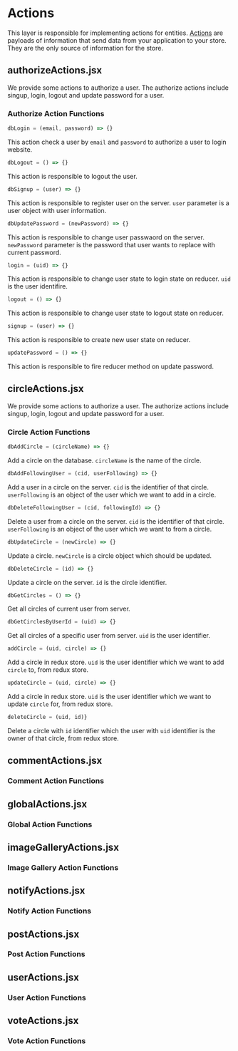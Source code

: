 # Actions

This layer is responsible for implementing actions for entities. [Actions](http://redux.js.org/docs/basics/Actions.html) are payloads of information that send data from your application to your store. They are the only source of information for the store.

## authorizeActions.jsx

We provide some actions to authorize a user. The authorize actions include singup, login, logout and update password for a user.

### Authorize Action Functions

```jsx
dbLogin = (email, password) => {}
```

This action check a user by `email` and `password` to authorize a user to login website. 

```jsx
dbLogout = () => {}
```

This action is responsible to logout the user.

```jsx
dbSignup = (user) => {}
```

This action is responsible to register user on the server. `user` parameter is a user object with user information.

```jsx
dbUpdatePassword = (newPassword) => {}
```

This action is responsible to change user passwaord on the server. `newPassword` parameter is the password that user wants to replace with current password.

```jsx
login = (uid) => {}
```

This action is responsible to change user state to login state on reducer. `uid` is the user identifire.

```jsx
logout = () => {}
```

This action is responsible to change user state to logout state on reducer.

```jsx
signup = (user) => {}
```

This action is responsible to create new user state on reducer.

```jsx
updatePassword = () => {}
```

This action is responsible to fire reducer method on update password.

## circleActions.jsx

We provide some actions to authorize a user. The authorize actions include singup, login, logout and update password for a user.

### Circle Action Functions

```jsx
dbAddCircle = (circleName) => {}
```

Add a circle on the database. `circleName` is the name of the circle.

```jsx
dbAddFollowingUser = (cid, userFollowing) => {}
```

Add a user in a circle on the server. `cid` is the identifier of that circle. `userFollowing` is an object of the user which we want to add in a circle.

```jsx
dbDeleteFollowingUser = (cid, followingId) => {}
```

Delete a user from a circle on the server. `cid` is the identifier of that circle. `userFollowing` is an object of the user which we want to from a circle.

```jsx
dbUpdateCircle = (newCircle) => {}
```

Update a circle. `newCircle` is a circle object which should be updated.

```jsx
dbDeleteCircle = (id) => {}
```

Update a circle on the server. `id` is the circle identifier.

```jsx
dbGetCircles = () => {}
```

Get all circles of current user from server.

```jsx
dbGetCirclesByUserId = (uid) => {}
```

Get all circles of a specific user from server. `uid` is the user identifier.

```jsx
addCircle = (uid, circle) => {}
```

Add a circle in redux store. `uid` is the user identifier which we want to add `circle` to, from redux store.

```jsx
updateCircle = (uid, circle) => {}
```

Add a circle in redux store. `uid` is the user identifier which we want to update `circle` for, from redux store.

```jsx
deleteCircle = (uid, id)}
```

Delete a circle with `id` identifier which the user with `uid` identifier is the owner of that circle, from redux store.

## commentActions.jsx

### Comment Action Functions

## globalActions.jsx

### Global Action Functions

## imageGalleryActions.jsx

### Image Gallery Action Functions

## notifyActions.jsx

### Notify Action Functions

## postActions.jsx

### Post Action Functions

## userActions.jsx

### User Action Functions

## voteActions.jsx

### Vote Action Functions
